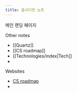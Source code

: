 ```yaml
---
title: 옵시디언 노트
---
```


메인 랜딩 페이지


Other notes
- [[Quartz]]
- [[CS roadmap]]
- [[Technologies/index|Tech]]
- 

Websites
- [CS roadmap](https://roadmap.sh/computer-science)
- 